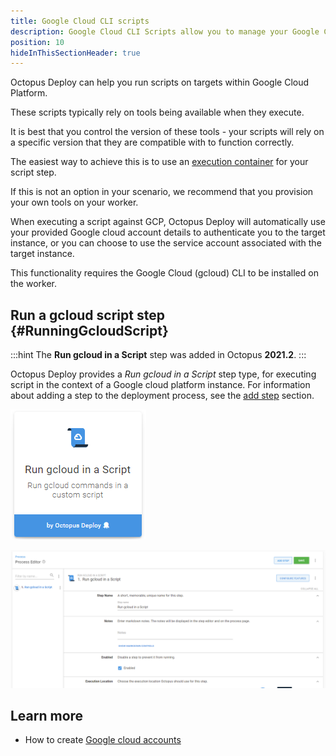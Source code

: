 ```yaml
---
title: Google Cloud CLI scripts
description: Google Cloud CLI Scripts allow you to manage your Google Cloud resources as part of your deployment process.
position: 10
hideInThisSectionHeader: true
---
```


Octopus Deploy can help you run scripts on targets within Google Cloud Platform.

These scripts typically rely on tools being available when they execute.

It is best that you control the version of these tools - your scripts will rely on a specific version that they are compatible with to function correctly.

The easiest way to achieve this is to use an [execution container](/docs/projects/steps/execution-containers-for-workers/index.md) for your script step.

If this is not an option in your scenario, we recommend that you provision your own tools on your worker.

When executing a script against GCP, Octopus Deploy will automatically use your provided Google cloud account details to authenticate you to the target instance, or you can choose to use the service account associated with the target instance.

This functionality requires the Google Cloud (gcloud) CLI to be installed on the worker.

## Run a gcloud script step {#RunningGcloudScript}

:::hint
The **Run gcloud in a Script** step was added in Octopus **2021.2**.
:::

Octopus Deploy provides a _Run gcloud in a Script_ step type, for executing script in the context of a Google cloud platform instance. For information about adding a step to the deployment process, see the [add step](/docs/projects/steps/index.md) section.

![](google-cloud-script-step.png "width=170")

![](google-cloud-script-step-body.png "width=500")

## Learn more

- How to create [Google cloud accounts](/docs/infrastructure/accounts/google-cloud/index.md)
